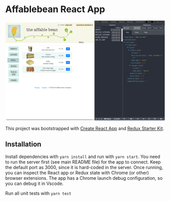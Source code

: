 # Affablebean React App

![Redux](/react/redux.png "Affablebean")

This project was bootstrapped with [Create React App](https://github.com/facebook/create-react-app) and [Redux Starter Kit](https://redux-starter-kit.js.org/).

## Installation

Install dependencies with `yarn install` and run with `yarn start`. You need to run the server first (see main README file) for the app to connect. Keep the default port as 3000, since it is hard-coded in the server. Once running, you can inspect the React app or Redux state with Chrome (or other) browser extensions. The app has a Chrome launch debug configuration, so you can debug it in Vscode.

Run all unit tests with `yarn test`
